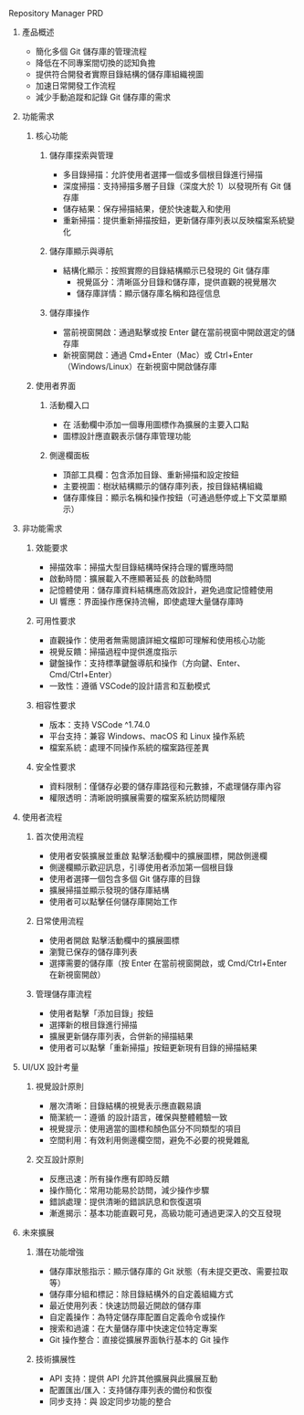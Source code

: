 Repository Manager PRD
1. 產品概述
     - 簡化多個 Git 儲存庫的管理流程
     - 降低在不同專案間切換的認知負擔
     - 提供符合開發者實際目錄結構的儲存庫組織視圖
     - 加速日常開發工作流程
     - 減少手動追蹤和記錄 Git 儲存庫的需求

2. 功能需求
    1. 核心功能
        1. 儲存庫探索與管理
            - 多目錄掃描：允許使用者選擇一個或多個根目錄進行掃描
            - 深度掃描：支持掃描多層子目錄（深度大於 1）以發現所有 Git 儲存庫
            - 儲存結果：保存掃描結果，便於快速載入和使用
            - 重新掃描：提供重新掃描按鈕，更新儲存庫列表以反映檔案系統變化

        2. 儲存庫顯示與導航
            - 結構化顯示：按照實際的目錄結構顯示已發現的 Git 儲存庫
                - 視覺區分：清晰區分目錄和儲存庫，提供直觀的視覺層次
                - 儲存庫詳情：顯示儲存庫名稱和路徑信息

        3. 儲存庫操作
            - 當前視窗開啟：通過點擊或按 Enter 鍵在當前視窗中開啟選定的儲存庫
            - 新視窗開啟：通過 Cmd+Enter（Mac）或 Ctrl+Enter（Windows/Linux）在新視窗中開啟儲存庫

    2. 使用者界面
        1. 活動欄入口
            - 在 活動欄中添加一個專用圖標作為擴展的主要入口點
            - 圖標設計應直觀表示儲存庫管理功能

        2. 側邊欄面板
            - 頂部工具欄：包含添加目錄、重新掃描和設定按鈕
            - 主要視圖：樹狀結構顯示的儲存庫列表，按目錄結構組織
            - 儲存庫條目：顯示名稱和操作按鈕（可通過懸停或上下文菜單顯示）

3. 非功能需求
    1. 效能要求
        - 掃描效率：掃描大型目錄結構時保持合理的響應時間
        - 啟動時間：擴展載入不應顯著延長 的啟動時間
        - 記憶體使用：儲存庫資料結構應高效設計，避免過度記憶體使用
        - UI 響應：界面操作應保持流暢，即使處理大量儲存庫時

    2. 可用性要求
        - 直觀操作：使用者無需閱讀詳細文檔即可理解和使用核心功能
        - 視覺反饋：掃描過程中提供進度指示
        - 鍵盤操作：支持標準鍵盤導航和操作（方向鍵、Enter、Cmd/Ctrl+Enter）
        - 一致性：遵循 VSCode的設計語言和互動模式

    3. 相容性要求
        - 版本：支持 VSCode ^1.74.0
        - 平台支持：兼容 Windows、macOS 和 Linux 操作系統
        - 檔案系統：處理不同操作系統的檔案路徑差異

    4. 安全性要求
        - 資料限制：僅儲存必要的儲存庫路徑和元數據，不處理儲存庫內容
        - 權限透明：清晰說明擴展需要的檔案系統訪問權限

4. 使用者流程
    1. 首次使用流程
        - 使用者安裝擴展並重啟 點擊活動欄中的擴展圖標，開啟側邊欄
        - 側邊欄顯示歡迎訊息，引導使用者添加第一個根目錄
        - 使用者選擇一個包含多個 Git 儲存庫的目錄
        - 擴展掃描並顯示發現的儲存庫結構
        - 使用者可以點擊任何儲存庫開始工作

    2. 日常使用流程
        - 使用者開啟 點擊活動欄中的擴展圖標
        - 瀏覽已保存的儲存庫列表
        - 選擇需要的儲存庫（按 Enter 在當前視窗開啟，或 Cmd/Ctrl+Enter 在新視窗開啟）
    3. 管理儲存庫流程
        - 使用者點擊「添加目錄」按鈕
        - 選擇新的根目錄進行掃描
        - 擴展更新儲存庫列表，合併新的掃描結果
        - 使用者可以點擊「重新掃描」按鈕更新現有目錄的掃描結果

5. UI/UX 設計考量
    1. 視覺設計原則
        - 層次清晰：目錄結構的視覺表示應直觀易讀
        - 簡潔統一：遵循 的設計語言，確保與整體體驗一致
        - 視覺提示：使用適當的圖標和顏色區分不同類型的項目
        - 空間利用：有效利用側邊欄空間，避免不必要的視覺雜亂

    2. 交互設計原則
        - 反應迅速：所有操作應有即時反饋
        - 操作簡化：常用功能易於訪問，減少操作步驟
        - 錯誤處理：提供清晰的錯誤訊息和恢復選項
        - 漸進揭示：基本功能直觀可見，高級功能可通過更深入的交互發現

6. 未來擴展
    1. 潛在功能增強
        - 儲存庫狀態指示：顯示儲存庫的 Git 狀態（有未提交更改、需要拉取等）
        - 儲存庫分組和標記：除目錄結構外的自定義組織方式
        - 最近使用列表：快速訪問最近開啟的儲存庫
        - 自定義操作：為特定儲存庫配置自定義命令或操作
        - 搜索和過濾：在大量儲存庫中快速定位特定專案
        - Git 操作整合：直接從擴展界面執行基本的 Git 操作

    2. 技術擴展性
        - API 支持：提供 API 允許其他擴展與此擴展互動
        - 配置匯出/匯入：支持儲存庫列表的備份和恢復
        - 同步支持：與 設定同步功能的整合